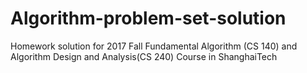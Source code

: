 # Algorithm-problem-set-solution
Homework solution for 2017 Fall Fundamental Algorithm (CS 140) and Algorithm Design and Analysis(CS 240) Course in ShanghaiTech

